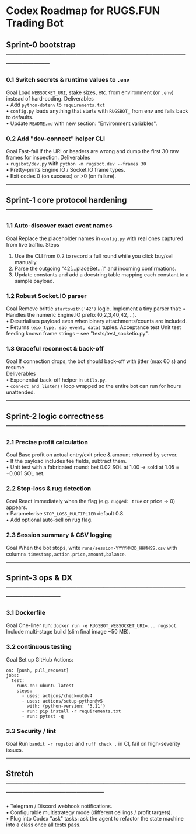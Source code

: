 # Codex Roadmap for RUGS.FUN Trading Bot

## Sprint-0 bootstrap  ─────────────────────────────────────────

### 0.1  Switch secrets & runtime values to `.env`
Goal Load `WEBSOCKET_URI`, stake sizes, etc. from environment (or `.env`) instead of hard-coding.
Deliverables  
• Add `python-dotenv` to `requirements.txt`  
• `config.py` loads anything that starts with `RUGSBOT_` from env and falls back to defaults.  
• Update `README.md` with new section: "Environment variables".

### 0.2  Add "dev-connect" helper CLI
Goal Fast-fail if the URI or headers are wrong and dump the first 30 raw frames for inspection.
Deliverables  
• `rugsbot/dev.py` with `python -m rugsbot.dev --frames 30`  
• Pretty-prints Engine.IO / Socket.IO frame types.  
• Exit codes 0 (on success) or >0 (on failure).

---

## Sprint-1 core protocol hardening  ───────────────────────────

### 1.1  Auto-discover exact event names
Goal Replace the placeholder names in `config.py` with real ones captured from live traffic.
Steps  
1.  Use the CLI from 0.2 to record a full round while you click buy/sell manually.  
2.  Parse the outgoing "42[…placeBet…]" and incoming confirmations.  
3.  Update constants and add a docstring table mapping each constant to a sample payload.

### 1.2  Robust Socket.IO parser
Goal Remove brittle `startswith('42')` logic.  Implement a tiny parser that:
 • Handles the numeric Engine.IO prefix (0,2,3,40,42,…).  
 • Deserialises payload even when binary attachments/counts are included.  
 • Returns `(eio_type, sio_event, data)` tuples.
Acceptance test Unit test feeding known frame strings – see "tests/test_socketio.py".

### 1.3  Graceful reconnect & back-off
Goal If connection drops, the bot should back-off with jitter (max 60 s) and resume.  
Deliverables  
• Exponential back-off helper in `utils.py`.  
• `connect_and_listen()` loop wrapped so the entire bot can run for hours unattended.

---

## Sprint-2 logic correctness  ─────────────────────────────────

### 2.1  Precise profit calculation
Goal Base profit on actual entry/exit price & amount returned by server.  
• If the payload includes fee fields, subtract them.  
• Unit test with a fabricated round: bet 0.02 SOL at 1.00 → sold at 1.05 = +0.001 SOL net.

### 2.2  Stop-loss & rug detection
Goal React immediately when the flag (e.g. `rugged: true` or price → 0) appears.  
• Parameterise `STOP_LOSS_MULTIPLIER` default 0.8.  
• Add optional auto-sell on rug flag.

### 2.3  Session summary & CSV logging
Goal When the bot stops, write `runs/session-YYYYMMDD_HHMMSS.csv`
with columns `timestamp,action,price,amount,balance`.

---

## Sprint-3 ops & DX  ───────────────────────────────────────────

### 3.1  Dockerfile
Goal One-liner run: `docker run -e RUGSBOT_WEBSOCKET_URI=... rugsbot`.
Include multi-stage build (slim final image ~50 MB).

### 3.2  continuous testing
Goal Set up GitHub Actions:
```
on: [push, pull_request]
jobs:
  test:
    runs-on: ubuntu-latest
    steps:
      - uses: actions/checkout@v4
      - uses: actions/setup-python@v5
        with: {python-version: '3.11'}
      - run: pip install -r requirements.txt
      - run: pytest -q
```

### 3.3  Security / lint
Goal Run `bandit -r rugsbot` and `ruff check .` in CI, fail on high-severity issues.

---

## Stretch  ───────────────────────────────────────────────────

• Telegram / Discord webhook notifications.  
• Configurable multistrategy mode (different ceilings / profit targets).  
• Plug into Codex "ask" tasks: ask the agent to refactor the state machine into a class once all tests pass. 